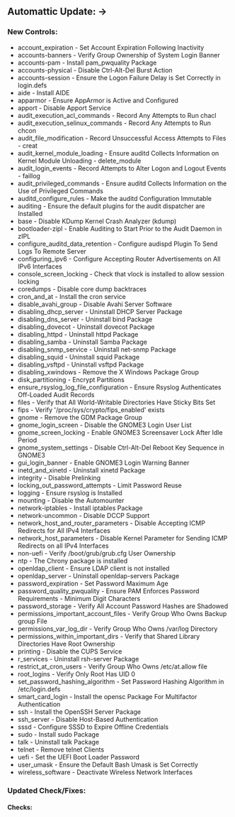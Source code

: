 ## Automattic Update:  -> 

### New Controls:
+   account_expiration - Set Account Expiration Following Inactivity
+   accounts-banners - Verify Group Ownership of System Login Banner
+   accounts-pam - Install pam_pwquality Package
+   accounts-physical - Disable Ctrl-Alt-Del Burst Action
+   accounts-session - Ensure the Logon Failure Delay is Set Correctly in login.defs
+   aide - Install AIDE
+   apparmor - Ensure AppArmor is Active and Configured
+   apport - Disable Apport Service
+   audit_execution_acl_commands - Record Any Attempts to Run chacl
+   audit_execution_selinux_commands - Record Any Attempts to Run chcon
+   audit_file_modification - Record Unsuccessful Access Attempts to Files - creat
+   audit_kernel_module_loading - Ensure auditd Collects Information on Kernel Module Unloading - delete_module
+   audit_login_events - Record Attempts to Alter Logon and Logout Events - faillog
+   audit_privileged_commands - Ensure auditd Collects Information on the Use of Privileged Commands
+   auditd_configure_rules - Make the auditd Configuration Immutable
+   auditing - Ensure the default plugins for the audit dispatcher are Installed
+   base - Disable KDump Kernel Crash Analyzer (kdump)
+   bootloader-zipl - Enable Auditing to Start Prior to the Audit Daemon in zIPL
+   configure_auditd_data_retention - Configure audispd Plugin To Send Logs To Remote Server
+   configuring_ipv6 - Configure Accepting Router Advertisements on All IPv6 Interfaces
+   console_screen_locking - Check that vlock is installed to allow session locking
+   coredumps - Disable core dump backtraces
+   cron_and_at - Install the cron service
+   disable_avahi_group - Disable Avahi Server Software
+   disabling_dhcp_server - Uninstall DHCP Server Package
+   disabling_dns_server - Uninstall bind Package
+   disabling_dovecot - Uninstall dovecot Package
+   disabling_httpd - Uninstall httpd Package
+   disabling_samba - Uninstall Samba Package
+   disabling_snmp_service - Uninstall net-snmp Package
+   disabling_squid - Uninstall squid Package
+   disabling_vsftpd - Uninstall vsftpd Package
+   disabling_xwindows - Remove the X Windows Package Group
+   disk_partitioning - Encrypt Partitions
+   ensure_rsyslog_log_file_configuration - Ensure Rsyslog Authenticates Off-Loaded Audit Records
+   files - Verify that All World-Writable Directories Have Sticky Bits Set
+   fips - Verify &#39;&#x2F;proc&#x2F;sys&#x2F;crypto&#x2F;fips_enabled&#39; exists
+   gnome - Remove the GDM Package Group
+   gnome_login_screen - Disable the GNOME3 Login User List
+   gnome_screen_locking - Enable GNOME3 Screensaver Lock After Idle Period
+   gnome_system_settings - Disable Ctrl-Alt-Del Reboot Key Sequence in GNOME3
+   gui_login_banner - Enable GNOME3 Login Warning Banner
+   inetd_and_xinetd - Uninstall xinetd Package
+   integrity - Disable Prelinking
+   locking_out_password_attempts - Limit Password Reuse
+   logging - Ensure rsyslog is Installed
+   mounting - Disable the Automounter
+   network-iptables - Install iptables Package
+   network-uncommon - Disable DCCP Support
+   network_host_and_router_parameters - Disable Accepting ICMP Redirects for All IPv4 Interfaces
+   network_host_parameters - Disable Kernel Parameter for Sending ICMP Redirects on all IPv4 Interfaces
+   non-uefi - Verify &#x2F;boot&#x2F;grub&#x2F;grub.cfg User Ownership
+   ntp - The Chrony package is installed
+   openldap_client - Ensure LDAP client is not installed
+   openldap_server - Uninstall openldap-servers Package
+   password_expiration - Set Password Maximum Age
+   password_quality_pwquality - Ensure PAM Enforces Password Requirements - Minimum Digit Characters
+   password_storage - Verify All Account Password Hashes are Shadowed
+   permissions_important_account_files - Verify Group Who Owns Backup group File
+   permissions_var_log_dir - Verify Group Who Owns &#x2F;var&#x2F;log Directory
+   permissions_within_important_dirs - Verify that Shared Library Directories Have Root Ownership
+   printing - Disable the CUPS Service
+   r_services - Uninstall rsh-server Package
+   restrict_at_cron_users - Verify Group Who Owns &#x2F;etc&#x2F;at.allow file
+   root_logins - Verify Only Root Has UID 0
+   set_password_hashing_algorithm - Set Password Hashing Algorithm in &#x2F;etc&#x2F;login.defs
+   smart_card_login - Install the opensc Package For Multifactor Authentication
+   ssh - Install the OpenSSH Server Package
+   ssh_server - Disable Host-Based Authentication
+   sssd - Configure SSSD to Expire Offline Credentials
+   sudo - Install sudo Package
+   talk - Uninstall talk Package
+   telnet - Remove telnet Clients
+   uefi - Set the UEFI Boot Loader Password
+   user_umask - Ensure the Default Bash Umask is Set Correctly
+   wireless_software - Deactivate Wireless Network Interfaces

### Updated Check/Fixes:
#### Checks:

